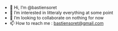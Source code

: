 - 👋 Hi, I’m @bastiensoret
- 👀 I’m interested in litteraly everything at some point
- 💞️ I’m looking to collaborate on nothing for now
- 📫 How to reach me : bastiensoret@gmail.com

<!---
bastiensoret/bastiensoret is a ✨ special ✨ repository because its `README.md` (this file) appears on your GitHub profile.
You can click the Preview link to take a look at your changes.
--->
